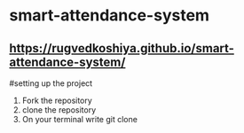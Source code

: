 # smart-attendance-system
## https://rugvedkoshiya.github.io/smart-attendance-system/


#setting up the project
1. Fork the repository
2. clone the repository
3. On your terminal write git clone <paste the cloned url>
